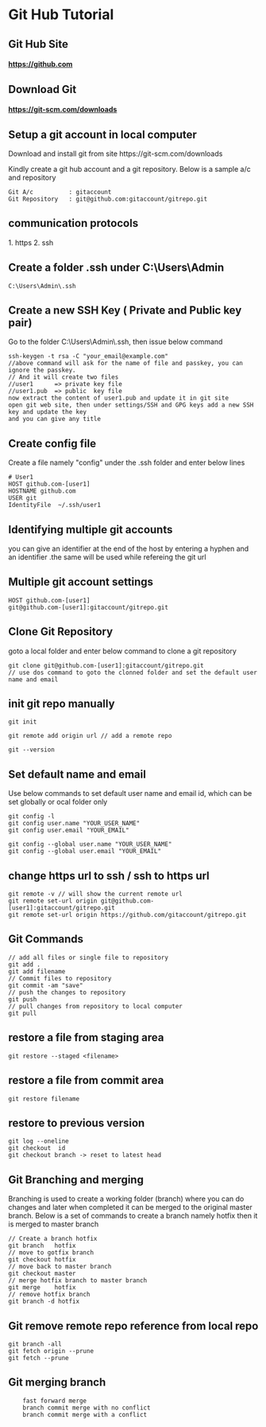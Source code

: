 
# Git Hub Tutorial

## Git Hub Site
#### https://github.com
## Download Git
#### https://git-scm.com/downloads



## Setup a git account in local computer

<p>
Download and install git from site https://git-scm.com/downloads
</p>

<p>
Kindly create a git hub account and a git repository. Below is a sample a/c and repository
</p>

```
Git A/c          : gitaccount
Git Repository   : git@github.com:gitaccount/gitrepo.git
```

## communication protocols
<p>
	1. https 
	2. ssh
</p>


## Create a folder .ssh under C:\Users\Admin 
```
C:\Users\Admin\.ssh
```

## Create a new SSH Key ( Private and Public key pair)

<p>Go to the folder C:\Users\Admin\.ssh, then issue below command</p>

```
ssh-keygen -t rsa -C "your_email@example.com"
//above command will ask for the name of file and passkey, you can ignore the passkey.
// And it will create two files 
//user1      => private key file
//user1.pub  => public  key file 
now extract the content of user1.pub and update it in git site
open git web site, then under settings/SSH and GPG keys add a new SSH key and update the key
and you can give any title
```

## Create config file
<p>
Create a file namely "config" under the .ssh folder and enter below lines
</p>

```
# User1
HOST github.com-[user1]
HOSTNAME github.com
USER git
IdentityFile  ~/.ssh/user1
```

## Identifying multiple git accounts
<p>
you can give an identifier at the end of the host by entering a hyphen and an identifier
.the same will be used while refereing the git url
</p>

## Multiple git account settings
```
HOST github.com-[user1] 
git@github.com-[user1]:gitaccount/gitrepo.git
```

## Clone Git Repository
<p> goto a local folder and enter below command to clone a git repository </p>

```
git clone git@github.com-[user1]:gitaccount/gitrepo.git
// use dos command to goto the clonned folder and set the default user name and email

```

## init git repo manually
```
git init

git remote add origin url // add a remote repo

git --version

```


## Set default name and email
<p>
Use below commands to set default user name and email id, which can be set globally or ocal folder only
</p>

```
git config -l
git config user.name "YOUR_USER_NAME"
git config user.email "YOUR_EMAIL"

git config --global user.name "YOUR_USER_NAME"
git config --global user.email "YOUR_EMAIL"
```

## change https url to ssh / ssh to https url
```
git remote -v // will show the current remote url
git remote set-url origin git@github.com-[user1]:gitaccount/gitrepo.git 
git remote set-url origin https://github.com/gitaccount/gitrepo.git

```


## Git Commands
```
// add all files or single file to repository
git add .
git add filename
// Commit files to repository
git commit -am "save"
// push the changes to repository
git push
// pull changes from repository to local computer
git pull
```

## restore a file from staging area
```
git restore --staged <filename>
```

## restore a file from commit area
```
git restore filename
```

## restore to previous version
```
git log --oneline
git checkout  id
git checkout branch -> reset to latest head
```


## Git Branching and merging
<p>
Branching is used to create a working folder (branch) where you can do changes and later when completed it can be merged to the original master branch. Below is a set of commands to create a branch namely hotfix then it is merged to master branch
</p>

```
// Create a branch hotfix
git branch   hotfix
// move to gotfix branch
git checkout hotfix
// move back to master branch
git checkout master
// merge hotfix branch to master branch
git merge    hotfix
// remove hotfix branch
git branch -d hotfix
```

## Git remove remote repo reference from local repo
```
git branch -all
git fetch origin --prune
git fetch --prune
```

## Git merging branch
```
	fast forward merge
	branch commit merge with no conflict
	branch commit merge with a conflict
```


	